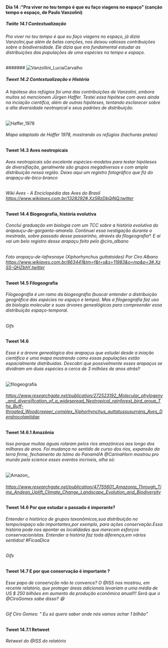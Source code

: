 #### Dia 14 :"Pra viver no teu tempo é que eu faço viagens no espaço" (canção tempo e espaço, de Paulo Vanzolini)  

##### Twiite 14.1 Contextualização 

###### Pra viver no teu tempo é que eu faço viagens no espaço, já dizia Vanzolini,que além de belas canções, nos deixou valiosas contribuições sobre a biodiversidade. Ele dizia que era fundamental estudar as distribuições das populações de uma espécies no tempo e espaço.

####### ![Vanzollini_LuciaCarvalho](https://user-images.githubusercontent.com/11633554/89956305-49417900-dc0b-11ea-96d7-635e56194581.png)



##### Tweet 14.2 Contextualização e História 

###### A hipótese dos refúgios foi uma das contribuições de Vanzolini, embora muitos só mencionem Jürgen Haffer. Testei essa hipótese com aves ainda na inciação científca, além de outras hipóteses, tentando esclarecer sobre a alta diversidade neotropical e seus padrões de distribuição. 


![Haffer_1978](https://user-images.githubusercontent.com/11633554/89956386-78f08100-dc0b-11ea-90cb-44faf5596593.png)
###### Mapa adaptado de Haffer 1978, mostrando os refúgios (hachuras pretas)

#### Tweet 14.3 Aves neotropicais
###### Aves neotropicais são excelente espécies-modelos para testar hipóteses de diversifiação, geralmente são grupos megadiversos e com ampla distribuição nessa região. Deixo aqui um registro fotográfico que fiz do arapaçu-de-bico-branco

###### Wiki Aves - A Enciclopédia das Aves do Brasil https://www.wikiaves.com.br/1328292#.XzSRzDbQjNQ.twitter 

#### Tweet 14.4 Biogeografia, história evolutiva 
###### Concluí graduação em biologia com um TCC sobre a história evolutiva do arapauçu-de-garganta-amarela. Continuei essa ivestigação durante o mestrado, sobre passado desse passarinho, através da filogeografia*. E aí vai um belo registro desse arapaçu feito pelo @ciro_albano

###### Foto arapaçu-de-lafresnaye (_Xiphorhynchus guttatoides_) Por Ciro Albano https://www.wikiaves.com.br/863441&tm=f&t=s&s=11983&o=mp&p=3#.XzSS-QHZbhY.twitter 

#### Tweet 14.5 Filogeografia 
###### Filogeografia é  um ramo da biogeografia (buscar entender a distribuição geográfica das espécies no espaço e tempo). Mas a filogeografia faz uso da biologia molecular e suas árvores genealógicas para compreender essa distribuição espaço-temporal. 

###### Gifs


#### Tweet 14.6
###### Essa é a árovre genealógica dos arapaçus que estudei desde a iniação científica e uma mapa mostrando como essas populações estão espacialmente distribuidas. Descobri que possivelmente esses arapaçus se dividiram em duas espécies a cerca de 3 milhões de anos atrás!! 

![filogeografia](https://user-images.githubusercontent.com/11633554/90083483-09e95a00-dce9-11ea-8e5b-5c739a5e4d31.png)

###### https://www.researchgate.net/publication/272523192_Molecular_phylogeny_and_diversification_of_a_widespread_Neotropical_rainforest_bird_group_The_Buff-throated_Woodcreeper_complex_Xiphorhynchus_guttatussusurrans_Aves_Dendrocolaptidae


#### Tweet 14.6.1 Amazônia
###### Isso porque muitas águas rolaram pelos rios amazônicos aos longo dos milhares de anos. Foi mudança no sentido de curso dos rios, expansão da terra firme, fechamento do Istmo do Panamá!A @CarinaHorn mostrou pro mundo pela science esses eventos incríveis, olha só:



![Amazon_](https://user-images.githubusercontent.com/11633554/90083595-62b8f280-dce9-11ea-89e6-a8ed998d8c36.png)

###### https://www.researchgate.net/publication/47755601_Amazonia_Through_Time_Andean_Uplift_Climate_Change_Landscape_Evolution_and_Biodiversity


#### Tweet 14.6 Por que estudar o passado é imporante?

###### Entender o histórico de grupos taxonômicos,sua distribuição no tempo/espaço são importantes,por exemplo, para ações conservação.Essa história pode nos apontar as localidades que merecem esforços conservacionistas. Entender a história faz toda diferença,em vários sentidos! #FicaaDica

###### Gifs

#### Tweet 14.7 E por que conservação é importante ?
###### Esse papo de conservção não te convence? O @ISS nos mostrou, em recente relatório, que proteger áreas adicionais levariam a uma média de US $ 250 bilhões em aumento da produção econômica anual!!! Será que o @CiroGomes sabe disso? :laughing: 

###### Gif Ciro Gomes: " Eu só quero saber onde nós vamos achar 1 bilhão"

#### Tweet 14.7.1 Retweet
###### Retweet do @ISS do relatório

